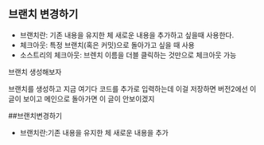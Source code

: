 ## 브랜치 변경하기

- 브랜치란: 기존 내용을 유지한 체 새로운 내용을 추가하고 싶을때 사용한다.
- 체크아웃: 특정 브랜치(혹은 커밋)으로 돌아가고 싶을 때 사용
- 소스트리의 체크아웃: 브렌치 이름을 더블 클릭하는 것만으로 체크아웃 가능

브랜치 생성해보자

브랜치를 생성하고 지금 여기다 코드를 추가로 입력하는데 이걸 저장하면
버전2에선 이 글이 보이고 메인으로 돌아가면 이 글이 안보이겠지

##브랜치변경하기
- 브랜치란:기존 내용을 유지한 체 새로운 내용을 추가